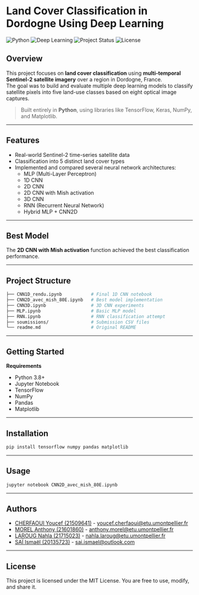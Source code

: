 # Land Cover Classification in Dordogne Using Deep Learning

![Python](https://img.shields.io/badge/Python-3.8%2B-blue.svg)
![Deep Learning](https://img.shields.io/badge/Deep%20Learning-CNN%2C%20MLP%2C%20RNN-red.svg)
![Project Status](https://img.shields.io/badge/Status-Completed-brightgreen.svg)
![License](https://img.shields.io/badge/License-MIT-lightgrey.svg)

## Overview

This project focuses on **land cover classification** using **multi-temporal Sentinel-2 satellite imagery** over a region in Dordogne, France.  
The goal was to build and evaluate multiple deep learning models to classify satellite pixels into five land-use classes based on eight optical image captures.

> Built entirely in **Python**, using libraries like TensorFlow, Keras, NumPy, and Matplotlib.

---

## Features

- Real-world Sentinel-2 time-series satellite data
- Classification into 5 distinct land cover types
- Implemented and compared several neural network architectures:
  - MLP (Multi-Layer Perceptron)
  - 1D CNN
  - 2D CNN
  - 2D CNN with Mish activation
  - 3D CNN
  - RNN (Recurrent Neural Network)
  - Hybrid MLP + CNN2D

---

## Best Model

The **2D CNN with Mish activation** function achieved the best classification performance.

---

## Project Structure

```bash
├── CNN1D_rendu.ipynb           # Final 1D CNN notebook
├── CNN2D_avec_mish_80E.ipynb   # Best model implementation
├── CNN3D.ipynb                 # 3D CNN experiments
├── MLP.ipynb                   # Basic MLP model
├── RNN.ipynb                   # RNN classification attempt
├── soumissions/                # Submission CSV files
└── readme.md                   # Original README
```

---

## Getting Started

**Requirements**

- Python 3.8+
- Jupyter Notebook
- TensorFlow
- NumPy
- Pandas
- Matplotlib

---

## Installation 
```bash
pip install tensorflow numpy pandas matplotlib
```

---

## Usage
```bash
jupyter notebook CNN2D_avec_mish_80E.ipynb
```

---

## Authors

- [CHERFAOUI Youcef (21509641)](https://gitlab.com/Evlose) - <youcef.cherfaoui@etu.umontpellier.fr>
- [MOREL Anthony (21601860)](https://gitlab.com/zero.un) - <anthony.morel@etu.umontpellier.fr>
- [LAROUG Nahla (21715023)](https://gitlab.com/nlaroug) - <nahla.laroug@etu.umontpellier.fr>
- [SAÏ Ismaël (20135723)](https://github.com/SAIIsmael) - <sai.ismael@outlook.com>

---

## License 

This project is licensed under the MIT License. You are free to use, modify, and share it.

